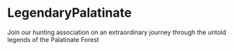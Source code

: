 # LegendaryPalatinate
Join our hunting association on an extraordinary journey through the untold legends of the Palatinate Forest

